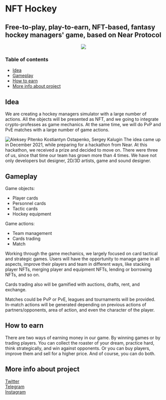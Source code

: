 # NFT Hockey
## Free-to-play, play-to-earn, NFT-based, fantasy hockey managers' game, based on Near Protocol

<p align="center">
  <img src="https://user-images.githubusercontent.com/63261287/153757634-72d89e64-006c-4fbc-a17f-769b9d6508e6.png" />
</p>

### Table of contents
* [Idea](#idea)
* [Gameplay](#gameplay)
* [How to earn](#how-to-earn)
* [More info about project](#more-info-about-project)

## Idea
We are creating a hockey managers simulator with a large number of actions. All the objects will be presented as NFT, and we going to integrate crypto-professes as game mechanics. At the same time, we will do PvP and PvE matches with a large number of game actions.

![Aleksey Pitenko Kostiantyn Ostapenko, Sergey Kalugin](https://user-images.githubusercontent.com/63261287/153757768-4b69d2e1-62fa-4944-9172-08f7c3ebac11.jpg)
The idea came up in December 2021, while preparing for a hackathon from Near. At this hackathon, we received a prize and decided to move on. There were three of us, since that time our team has grown more than 4 times. We have not only developers but designer, 2D/3D artists, game and sound designer. 

## Gameplay
Game objects:
* Player cards
* Personnel cards
* Tactic cards
* Hockey equipment 

Game actions:
* Team management
* Cards trading
* Match 

Working through the game mechanics, we largely focused on card tactical and strategic games. Users will have the opportunity to manage game in all aspects, improve their players and team in different ways, like stacking player NFTs, merging player and equipment NFTs, lending or borrowing NFTs, and so on. 

Cards trading also will be gamified with auctions, drafts, rent, and exchange. 

Matches could be PvP or PvE, leagues and tournaments will be provided. In-match actions will be generated depending on previous actions of partners/opponents, area of action, and even the character of the player. 

## How to earn
There are two ways of earning money in our game. By winning games or by trading players. You can collect the roaster of your dream, practice hard, think strategically, and win against opponents. Or you can buy players, improve them and sell for a higher price. And of course, you can do both.

## More info about project
<a href="http://twitter.com/nft_hockey" target="_blank">Twitter</a><br>
<a href="https://t.me/nft_hockey" target="_blank">Telegram</a><br>
<a href="https://www.instagram.com/nft_hockey/" target="_blank">Instagram</a><br>
